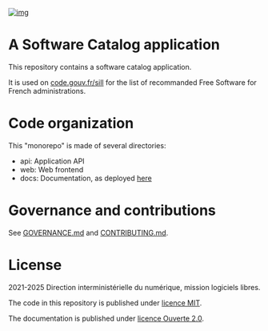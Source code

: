 [![img](https://img.shields.io/badge/code.gouv.fr-contributif-blue.svg)](https://code.gouv.fr/documentation/#quels-degres-douverture-pour-les-codes-sources)

# A Software Catalog application

This repository contains a software catalog application.

It is used on [code.gouv.fr/sill](https://code.gouv.fr/sill/) for the
list of recommanded Free Software for French administrations.

# Code organization

This "monorepo" is made of several directories:

- api: Application API
- web: Web frontend
- docs: Documentation, as deployed [here](https://codegouvfr.github.io/sill/)

# Governance and contributions

See [GOVERNANCE.md](GOVERNANCE.md) and [CONTRIBUTING.md](CONTRIBUTING.md).

# License

2021-2025 Direction interministérielle du numérique, mission logiciels libres.

The code in this repository is published under [licence MIT](LICENSES/MIT.txt).

The documentation is published under [licence Ouverte 2.0](LICENSES/Etalab-2.0.md).
